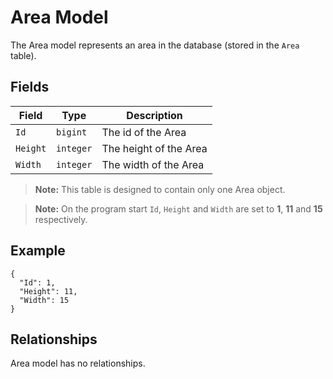# Area Model

The Area model represents an area in the database (stored in the `Area` table).

## Fields

| Field       | Type      | Description                              |
|-------------|-----------|------------------------------------------|
| `Id`        | `bigint`  | The id of the Area                       |
| `Height`    | `integer` | The height of the Area                   |
| `Width`     | `integer` | The width of the Area                    |

> **Note:** This table is designed to contain only one Area object.

> **Note:** On the program start `Id`, `Height` and `Width` are set to **1**, **11** and **15** respectively.

## Example

```
{
  "Id": 1,
  "Height": 11,
  "Width": 15
}
```

## Relationships

Area model has no relationships.